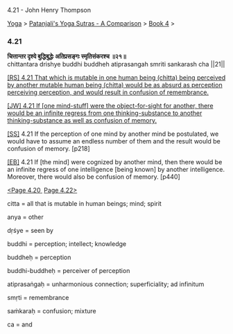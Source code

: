 4.21 - John Henry Thompson 

[Yoga](../../../yoga.html)‎ > ‎[Patanjali's Yoga Sutras - A Comparison](../../patanjani.html)‎ > ‎[Book 4](../book-4.html)‎ > ‎

### 4.21

**चित्तान्तर दृश्ये बुद्धिबुद्धेः अतिप्रसङ्गः स्मृतिसंकरश्च ॥२१॥**  
chittantara drishye buddhi buddheh atiprasangah smriti sankarash cha ||21||  
  
  
[\[RS\] 4.21 That which is mutable in one human being (chitta) being perceived by another mutable human being (chitta) would be as absurd as perception perceiving perception, and would result in confusion of remembrance.](http://www.ashtangayoga.info/source-texts/yoga-sutra-patanjali/chapter-4/item/chittantara-drishye-buddhi-buddheh-atiprasangah/)  
  
[\[JW\] 4.21 If \[one mind-stuff\] were the object-for-sight for another, there would be an infinite regress from one thinking-substance to another thinking-substance as well as confusion of memory.](http://books.google.com/books?id=YzFImjtOxUwC&pg=PA331&ci=57%2C698%2C777%2C107&source=bookclip)  
  
[\[SS\]](http://www.amazon.com/Yoga-Sutras-Patanjali-Commentary-Satchidananda/dp/0932040381) 4.21 If the perception of one mind by another mind be postulated, we would have to assume an endless number of them and the result would be confusion of memory. \[p218\]  
  
[\[EB\]](http://www.amazon.com/Yoga-Sutras-Patanjali-Translation-Commentary/dp/0865477361/ref=sr_1_1?ie=UTF8&s=books&qid=1250508322&sr=1-1) 4.21 If \[the mind\] were cognized by another mind, then there would be an infinite regress of one intelligence \[being known\] by another intelligence. Moreover, there would also be confusion of memory. \[p440\]  
  
  
[<Page 4.20](420.html)[ ](415.html) [Page 4.22>](422.html)  
  
  

citta = all that is mutable in human beings; mind; spirit  
  
anya = other  
  
dṛśye = seen by  
  
buddhi = perception; intellect; knowledge  
  
buddheḥ = perception  
  
buddhi-buddheḥ = perceiver of perception  
  
atiprasaṅgaḥ = unharmonious connection; superficiality; ad infinitum  
  
smṛti = remembrance  
  
saṁkaraḥ = confusion; mixture  
  
ca = and

